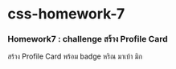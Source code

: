 # css-homework-7
### Homework7 : challenge สร้าง Profile Card 
สร้าง Profile Card พร้อม badge
หริณ มาเบ้า มิก
